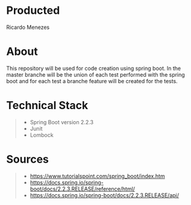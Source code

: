 # Producted

Ricardo Menezes

# About
This repository will be used for code creation using spring boot. In the master branche will be the union of each test performed with the spring boot and for each test a branche feature will be created for the tests.


# Technical Stack
> * Spring Boot version 2.2.3
> * Junit
> * Lombock

# Sources
> * https://www.tutorialspoint.com/spring_boot/index.htm
> * https://docs.spring.io/spring-boot/docs/2.2.3.RELEASE/reference/html/
> * https://docs.spring.io/spring-boot/docs/2.2.3.RELEASE/api/
